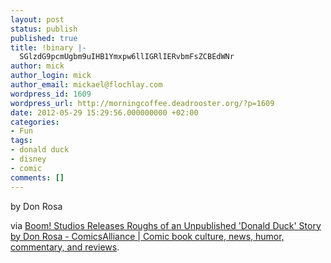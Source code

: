 ```yaml
---
layout: post
status: publish
published: true
title: !binary |-
  SGlzdG9pcmUgbm9uIHB1Ymxpw6llIGRlIERvbmFsZCBEdWNr
author: mick
author_login: mick
author_email: mickael@flochlay.com
wordpress_id: 1609
wordpress_url: http://morningcoffee.deadrooster.org/?p=1609
date: 2012-05-29 15:29:56.000000000 +02:00
categories:
- Fun
tags:
- donald duck
- disney
- comic
comments: []
---
```

by Don Rosa

via <a href="http://www.comicsalliance.com/2011/05/19/donald-duck-don-rosa/">Boom! Studios Releases Roughs of an Unpublished 'Donald Duck' Story by Don Rosa - ComicsAlliance | Comic book culture, news, humor, commentary, and reviews</a>.
